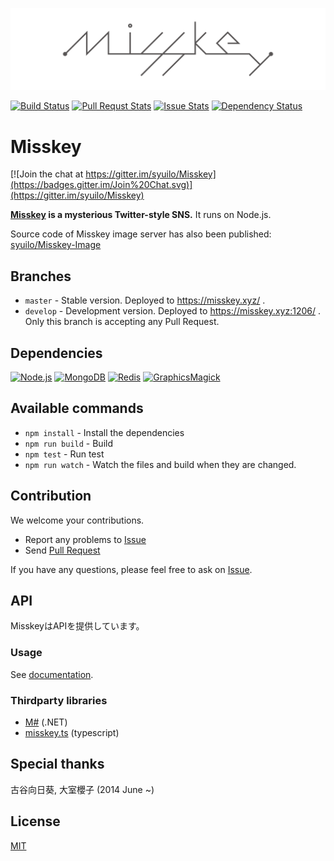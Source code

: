 ![](misskey-logo.png)

[![Build Status](https://travis-ci.org/syuilo/Misskey.svg)](https://travis-ci.org/syuilo/Misskey)
[![Pull Requst Stats](http://issuestats.com/github/syuilo/Misskey/badge/pr?style=flat)](http://issuestats.com/github/syuilo/Misskey)
[![Issue Stats](http://issuestats.com/github/syuilo/Misskey/badge/issue?style=flat)](http://issuestats.com/github/syuilo/Misskey)
[![Dependency Status](https://gemnasium.com/syuilo/Misskey.svg)](https://gemnasium.com/syuilo/Misskey)

# Misskey

[![Join the chat at https://gitter.im/syuilo/Misskey](https://badges.gitter.im/Join%20Chat.svg)](https://gitter.im/syuilo/Misskey)

**[Misskey](https://misskey.xyz/) is a mysterious Twitter-style SNS.**
It runs on Node.js.

Source code of Misskey image server has also been published: [syuilo/Misskey-Image](https://github.com/syuilo/Misskey-Image)

## Branches
* `master` - Stable version. Deployed to https://misskey.xyz/ .
* `develop` - Development version. Deployed to https://misskey.xyz:1206/ . Only this branch is accepting any Pull Request.

## Dependencies
[![Node.js](https://img.shields.io/badge/Node.js-0.12.0-blue.svg)](https://nodejs.org)
[![MongoDB](https://img.shields.io/badge/MongoDB-2.6.9-blue.svg)](https://www.mongodb.org)
[![Redis](https://img.shields.io/badge/Redis-2.8.19-blue.svg)](http://redis.io)
[![GraphicsMagick](https://img.shields.io/badge/GraphicsMagick-1.3.20-blue.svg)](http://www.graphicsmagick.org)

## Available commands
* `npm install` - Install the dependencies
* `npm run build` - Build
* `npm test` - Run test
* `npm run watch` - Watch the files and build when they are changed.

## Contribution
We welcome your contributions.

* Report any problems to [Issue](https://github.com/syuilo/Misskey/issues)
* Send [Pull Request](https://github.com/syuilo/Misskey/pulls)

If you have any questions, please feel free to ask on [Issue](https://github.com/syuilo/Misskey/issues).

## API
MisskeyはAPIを提供しています。

### Usage
See [documentation](doc/api.md).

### Thirdparty libraries
- [M#](https//github.com/marihachi/msharp) (.NET)
- [misskey.ts](https://github.com/AyaMorisawa/Disskey/blob/master/src/misskey.ts) (typescript)

## Special thanks
古谷向日葵, 大室櫻子 (2014 June ~)

## License
[MIT](LICENSE)
